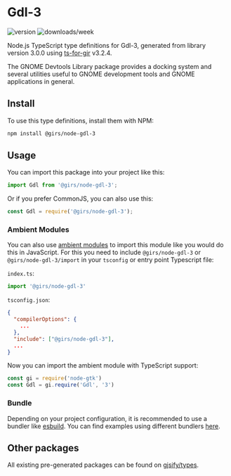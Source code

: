 
# Gdl-3

![version](https://img.shields.io/npm/v/@girs/node-gdl-3)
![downloads/week](https://img.shields.io/npm/dw/@girs/node-gdl-3)


Node.js TypeScript type definitions for Gdl-3, generated from library version 3.0.0 using [ts-for-gir](https://github.com/gjsify/ts-for-gir) v3.2.4.

The GNOME Devtools Library package provides a docking system and several utilities useful to GNOME development tools and GNOME applications in general.

## Install

To use this type definitions, install them with NPM:
```bash
npm install @girs/node-gdl-3
```

## Usage

You can import this package into your project like this:
```ts
import Gdl from '@girs/node-gdl-3';
```

Or if you prefer CommonJS, you can also use this:
```ts
const Gdl = require('@girs/node-gdl-3');
```

### Ambient Modules

You can also use [ambient modules](https://github.com/gjsify/ts-for-gir/tree/main/packages/cli#ambient-modules) to import this module like you would do this in JavaScript.
For this you need to include `@girs/node-gdl-3` or `@girs/node-gdl-3/import` in your `tsconfig` or entry point Typescript file:

`index.ts`:
```ts
import '@girs/node-gdl-3'
```

`tsconfig.json`:
```json
{
  "compilerOptions": {
    ...
  },
  "include": ["@girs/node-gdl-3"],
  ...
}
```

Now you can import the ambient module with TypeScript support: 

```ts
const gi = require('node-gtk')
const Gdl = gi.require('Gdl', '3')
```


### Bundle

Depending on your project configuration, it is recommended to use a bundler like [esbuild](https://esbuild.github.io/). You can find examples using different bundlers [here](https://github.com/gjsify/ts-for-gir/tree/main/examples).

## Other packages

All existing pre-generated packages can be found on [gjsify/types](https://github.com/gjsify/types).

